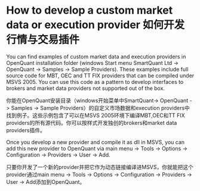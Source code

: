 # How to develop a custom market data or execution provider 如何开发行情与交易插件

You can find examples of custom market data and execution providers in OpenQuant installation folder 
(windows Start menu SmartQuant Ltd -> OpenQuant -> Samples -> Sample Providers). These examples 
include full source code for MBT, OEC and TT FIX providers that can be compiled under MSVS 2005. You 
can use this code as a pattern to develop interfaces to brokers and market data providers not 
supported out of the box. 
 
你能在OpenQuant安装目录（windows开始菜单中SmartQuant-> OpenQuant -> Samples -> Sample Providers）的自定义市场数据和execution providers中找到例子。这些示例包含了可以在MSVS 2005环境下编译MBT,OEC和TT FIX  providers的所有源代码。你可以按样式开发独创的brokers和market data providers插件。

Once you develop a new provider and compile it as dll in MSVS, you can add this new provider to 
OpenQuant via main menu -> Tools -> Options -> Configuration -> Providers -> User -> Add. 

只要你开发了一个新的provider并把它作为动态链接编译进MSVS，你就能把这个provider通过main menu -> Tools -> Options -> Configuration -> Providers -> User -> Add添加到OpenQuant。